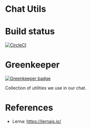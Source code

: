 # Chat Utils

# Build status

[![CircleCI](https://circleci.com/gh/lets-talk/chat-utils.svg?style=svg)](https://circleci.com/gh/lets-talk/chat-utils)

# Greenkeeper

[![Greenkeeper badge](https://badges.greenkeeper.io/lets-talk/chat-utils.svg)](https://greenkeeper.io/)

Collection of utilities we use in our chat.

# References
* Lerna: https://lernajs.io/
